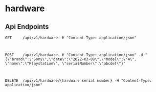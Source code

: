# hardware

##  Api Endpoints

    GET     /api/v1/hardware -H "Content-Type: application/json"
    
    
    
    POST    /api/v1/hardware -H "Content-Type: application/json" -d "{\"brand\":\"Sony\",\"date\":\"2022-03-08\",\"model\":\"4\", \"name\":\"Playstation\", \"serialNumber\":\"abcdef\"}"
    
    
    
    DELETE  /api/v1/hardware/{hardware serial number} -H "Content-Type: application/json"

